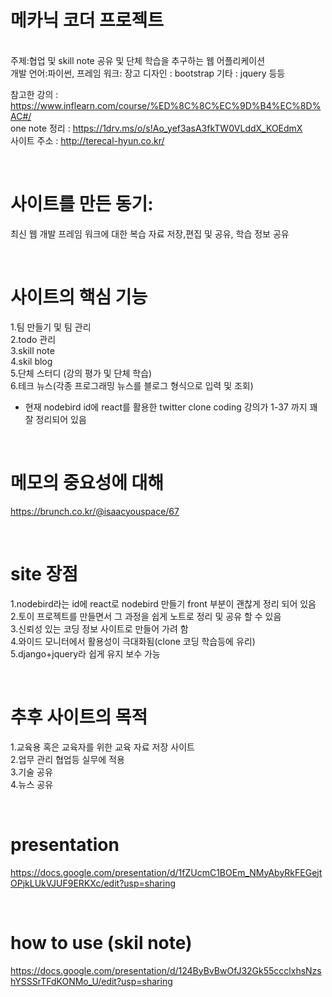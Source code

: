 # 메카닉 코더 프로젝트
<br />
주제:협업 및 skill note 공유 및 단체 학습을 추구하는 웹 어플리케이션 <br />
개발 언어:파이썬, 프레임 워크: 장고 디자인 : bootstrap 기타 : jquery 등등

참고한 강의 : https://www.inflearn.com/course/%ED%8C%8C%EC%9D%B4%EC%8D%AC#/ <br />
one note 정리 : https://1drv.ms/o/s!Ao_yef3asA3fkTW0VLddX_KOEdmX <br />
사이트 주소 : http://terecal-hyun.co.kr/ <br />

<br />

# 사이트를 만든 동기:
최신 웹 개발 프레임 워크에 대한 복습 자료 저장,편집 및 공유, 학습 정보 공유 

<br />

# 사이트의 핵심 기능

1.팀 만들기 및 팀 관리 <br />
2.todo 관리 <br />
3.skill note <br /> 
4.skil blog <br />
5.단체 스터디 (강의 평가 및 단체 학습) <br />
6.테크 뉴스(각종 프로그래밍 뉴스를 블로그 형식으로 입력 및 조회) <br />

* 현재 nodebird id에 react를 활용한 twitter clone coding 강의가 1-37 까지 꽤 잘 정리되어 있음 

<br />

# 메모의 중요성에 대해 
https://brunch.co.kr/@isaacyouspace/67

<br />

# site 장점 
1.nodebird라는 id에 react로 nodebird 만들기 front 부분이 괜찮게 정리 되어 있음 <br />
2.토이 프로젝트를 만들면서 그 과정을 쉽게 노트로 정리 및 공유 할 수 있음 <br />
3.신뢰성 있는 코딩 정보 사이트로 만들어 가려 함 <br />
4.와이드 모니터에서 활용성이 극대화됨(clone 코딩 학습등에 유리) <br />
5.django+jquery라 쉽게 유지 보수 가능 <br />

<br />

# 추후 사이트의 목적
1.교육용 혹은 교육자를 위한 교육 자료 저장 사이트 <br />
2.업무 관리 협업등 실무에 적용 <br />
3.기술 공유 <br />
4.뉴스 공유 <br />

<br />

# presentation
https://docs.google.com/presentation/d/1fZUcmC1BOEm_NMyAbyRkFEGejtOPjkLUkVJUF9ERKXc/edit?usp=sharing

<br />

# how to use (skil note)
https://docs.google.com/presentation/d/124ByBvBwOfJ32Gk55ccclxhsNzshYSSSrTFdKONMo_U/edit?usp=sharing

